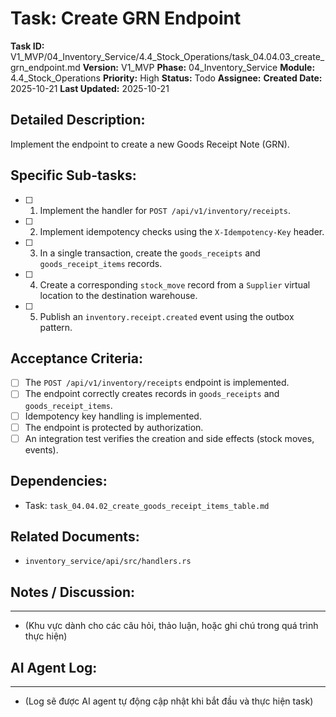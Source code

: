 # Task: Create GRN Endpoint

**Task ID:** V1_MVP/04_Inventory_Service/4.4_Stock_Operations/task_04.04.03_create_grn_endpoint.md
**Version:** V1_MVP
**Phase:** 04_Inventory_Service
**Module:** 4.4_Stock_Operations
**Priority:** High
**Status:** Todo
**Assignee:** 
**Created Date:** 2025-10-21
**Last Updated:** 2025-10-21

## Detailed Description:
Implement the endpoint to create a new Goods Receipt Note (GRN).

## Specific Sub-tasks:
- [ ] 1. Implement the handler for `POST /api/v1/inventory/receipts`.
- [ ] 2. Implement idempotency checks using the `X-Idempotency-Key` header.
- [ ] 3. In a single transaction, create the `goods_receipts` and `goods_receipt_items` records.
- [ ] 4. Create a corresponding `stock_move` record from a `Supplier` virtual location to the destination warehouse.
- [ ] 5. Publish an `inventory.receipt.created` event using the outbox pattern.

## Acceptance Criteria:
- [ ] The `POST /api/v1/inventory/receipts` endpoint is implemented.
- [ ] The endpoint correctly creates records in `goods_receipts` and `goods_receipt_items`.
- [ ] Idempotency key handling is implemented.
- [ ] The endpoint is protected by authorization.
- [ ] An integration test verifies the creation and side effects (stock moves, events).

## Dependencies:
*   Task: `task_04.04.02_create_goods_receipt_items_table.md`

## Related Documents:
*   `inventory_service/api/src/handlers.rs`

## Notes / Discussion:
---
*   (Khu vực dành cho các câu hỏi, thảo luận, hoặc ghi chú trong quá trình thực hiện)

## AI Agent Log:
---
*   (Log sẽ được AI agent tự động cập nhật khi bắt đầu và thực hiện task)
